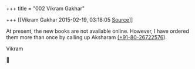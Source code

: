 +++
title = "002 Vikram Gakhar"

+++
[[Vikram Gakhar	2015-02-19, 03:18:05 [Source](https://groups.google.com/g/samskrita/c/6Mb2ZldrfoU)]]



At present, the new books are not available online. However, I have ordered them more than once by calling up Aksharam [(+91-80-26722576](tel:+91%2080%202672%202576)).  
  

Vikram  



